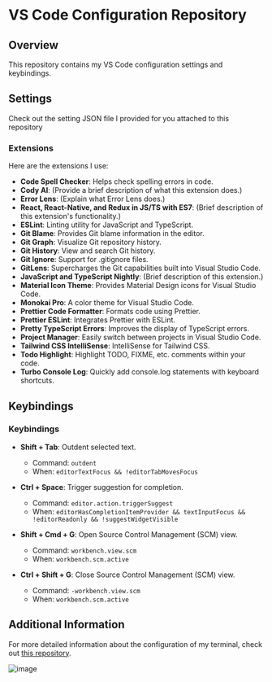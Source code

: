 # VS Code Configuration Repository

## Overview

This repository contains my VS Code configuration settings and keybindings.

## Settings

Check out the setting JSON file I provided for you attached to this repository


### Extensions

Here are the extensions I use:

- **Code Spell Checker**: Helps check spelling errors in code.
- **Cody AI**: (Provide a brief description of what this extension does.)
- **Error Lens**: (Explain what Error Lens does.)
- **React, React-Native, and Redux in JS/TS with ES7**: (Brief description of this extension's functionality.)
- **ESLint**: Linting utility for JavaScript and TypeScript.
- **Git Blame**: Provides Git blame information in the editor.
- **Git Graph**: Visualize Git repository history.
- **Git History**: View and search Git history.
- **Git Ignore**: Support for .gitignore files.
- **GitLens**: Supercharges the Git capabilities built into Visual Studio Code.
- **JavaScript and TypeScript Nightly**: (Brief description of this extension.)
- **Material Icon Theme**: Provides Material Design icons for Visual Studio Code.
- **Monokai Pro**: A color theme for Visual Studio Code.
- **Prettier Code Formatter**: Formats code using Prettier.
- **Prettier ESLint**: Integrates Prettier with ESLint.
- **Pretty TypeScript Errors**: Improves the display of TypeScript errors.
- **Project Manager**: Easily switch between projects in Visual Studio Code.
- **Tailwind CSS IntelliSense**: IntelliSense for Tailwind CSS.
- **Todo Highlight**: Highlight TODO, FIXME, etc. comments within your code.
- **Turbo Console Log**: Quickly add console.log statements with keyboard shortcuts.


## Keybindings

### Keybindings

- **Shift + Tab**: Outdent selected text.
  - Command: `outdent`
  - When: `editorTextFocus && !editorTabMovesFocus`

- **Ctrl + Space**: Trigger suggestion for completion.
  - Command: `editor.action.triggerSuggest`
  - When: `editorHasCompletionItemProvider && textInputFocus && !editorReadonly && !suggestWidgetVisible`

- **Shift + Cmd + G**: Open Source Control Management (SCM) view.
  - Command: `workbench.view.scm`
  - When: `workbench.scm.active`

- **Ctrl + Shift + G**: Close Source Control Management (SCM) view.
  - Command: `-workbench.view.scm`
  - When: `workbench.scm.active`

## Additional Information

For more detailed information about the configuration of my terminal, check out [this repository](https://github.com/alireza-akbarzadeh/dotfiles).


![image](https://github.com/alireza-akbarzadeh/.vs-code/assets/82927248/58044f31-58ab-478d-9c4c-7b2a57cc153d)



